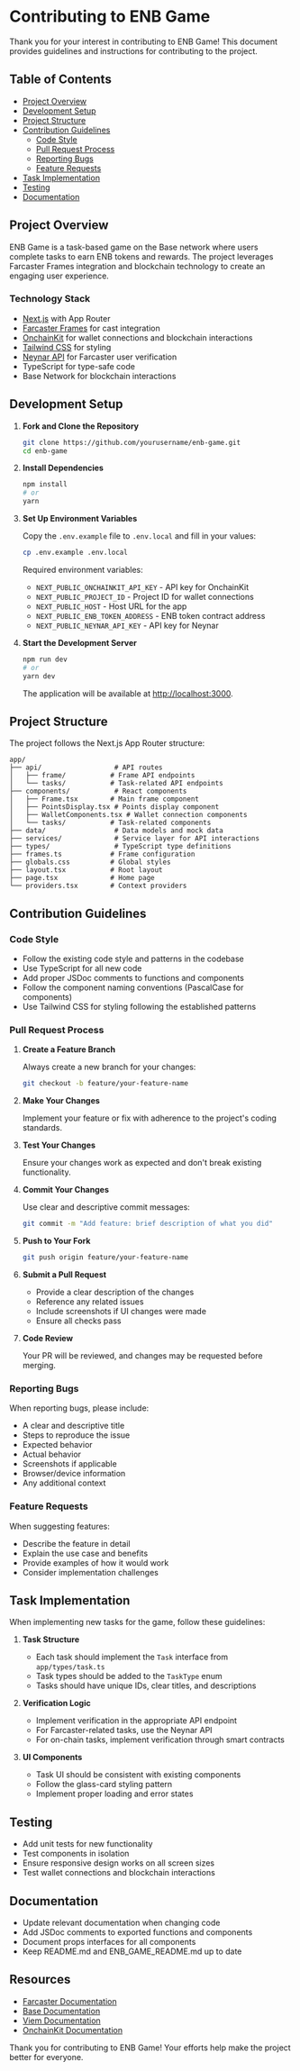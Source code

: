 # Contributing to ENB Game

Thank you for your interest in contributing to ENB Game! This document provides guidelines and instructions for contributing to the project.

## Table of Contents

- [Project Overview](#project-overview)
- [Development Setup](#development-setup)
- [Project Structure](#project-structure)
- [Contribution Guidelines](#contribution-guidelines)
  - [Code Style](#code-style)
  - [Pull Request Process](#pull-request-process)
  - [Reporting Bugs](#reporting-bugs)
  - [Feature Requests](#feature-requests)
- [Task Implementation](#task-implementation)
- [Testing](#testing)
- [Documentation](#documentation)

## Project Overview

ENB Game is a task-based game on the Base network where users complete tasks to earn ENB tokens and rewards. The project leverages Farcaster Frames integration and blockchain technology to create an engaging user experience.

### Technology Stack

- [Next.js](https://nextjs.org/) with App Router
- [Farcaster Frames](https://docs.farcaster.xyz/reference/frames/spec) for cast integration
- [OnchainKit](https://onchainkit.xyz/) for wallet connections and blockchain interactions
- [Tailwind CSS](https://tailwindcss.com/) for styling
- [Neynar API](https://docs.neynar.com/) for Farcaster user verification
- TypeScript for type-safe code
- Base Network for blockchain interactions

## Development Setup

1. **Fork and Clone the Repository**

   ```bash
   git clone https://github.com/yourusername/enb-game.git
   cd enb-game
   ```

2. **Install Dependencies**

   ```bash
   npm install
   # or
   yarn
   ```

3. **Set Up Environment Variables**

   Copy the `.env.example` file to `.env.local` and fill in your values:

   ```bash
   cp .env.example .env.local
   ```

   Required environment variables:

   - `NEXT_PUBLIC_ONCHAINKIT_API_KEY` - API key for OnchainKit
   - `NEXT_PUBLIC_PROJECT_ID` - Project ID for wallet connections
   - `NEXT_PUBLIC_HOST` - Host URL for the app
   - `NEXT_PUBLIC_ENB_TOKEN_ADDRESS` - ENB token contract address
   - `NEXT_PUBLIC_NEYNAR_API_KEY` - API key for Neynar

4. **Start the Development Server**

   ```bash
   npm run dev
   # or
   yarn dev
   ```

   The application will be available at [http://localhost:3000](http://localhost:3000).

## Project Structure

The project follows the Next.js App Router structure:

```
app/
├── api/                  # API routes
│   ├── frame/           # Frame API endpoints
│   └── tasks/           # Task-related API endpoints
├── components/           # React components
│   ├── Frame.tsx        # Main frame component
│   ├── PointsDisplay.tsx # Points display component
│   ├── WalletComponents.tsx # Wallet connection components
│   └── tasks/           # Task-related components
├── data/                 # Data models and mock data
├── services/             # Service layer for API interactions
├── types/                # TypeScript type definitions
├── frames.ts            # Frame configuration
├── globals.css          # Global styles
├── layout.tsx           # Root layout
├── page.tsx             # Home page
└── providers.tsx        # Context providers
```

## Contribution Guidelines

### Code Style

- Follow the existing code style and patterns in the codebase
- Use TypeScript for all new code
- Add proper JSDoc comments to functions and components
- Follow the component naming conventions (PascalCase for components)
- Use Tailwind CSS for styling following the established patterns

### Pull Request Process

1. **Create a Feature Branch**

   Always create a new branch for your changes:

   ```bash
   git checkout -b feature/your-feature-name
   ```

2. **Make Your Changes**

   Implement your feature or fix with adherence to the project's coding standards.

3. **Test Your Changes**

   Ensure your changes work as expected and don't break existing functionality.

4. **Commit Your Changes**

   Use clear and descriptive commit messages:

   ```bash
   git commit -m "Add feature: brief description of what you did"
   ```

5. **Push to Your Fork**

   ```bash
   git push origin feature/your-feature-name
   ```

6. **Submit a Pull Request**

   - Provide a clear description of the changes
   - Reference any related issues
   - Include screenshots if UI changes were made
   - Ensure all checks pass

7. **Code Review**

   Your PR will be reviewed, and changes may be requested before merging.

### Reporting Bugs

When reporting bugs, please include:

- A clear and descriptive title
- Steps to reproduce the issue
- Expected behavior
- Actual behavior
- Screenshots if applicable
- Browser/device information
- Any additional context

### Feature Requests

When suggesting features:

- Describe the feature in detail
- Explain the use case and benefits
- Provide examples of how it would work
- Consider implementation challenges

## Task Implementation

When implementing new tasks for the game, follow these guidelines:

1. **Task Structure**

   - Each task should implement the `Task` interface from `app/types/task.ts`
   - Task types should be added to the `TaskType` enum
   - Tasks should have unique IDs, clear titles, and descriptions

2. **Verification Logic**

   - Implement verification in the appropriate API endpoint
   - For Farcaster-related tasks, use the Neynar API
   - For on-chain tasks, implement verification through smart contracts

3. **UI Components**
   - Task UI should be consistent with existing components
   - Follow the glass-card styling pattern
   - Implement proper loading and error states

## Testing

- Add unit tests for new functionality
- Test components in isolation
- Ensure responsive design works on all screen sizes
- Test wallet connections and blockchain interactions

## Documentation

- Update relevant documentation when changing code
- Add JSDoc comments to exported functions and components
- Document props interfaces for all components
- Keep README.md and ENB_GAME_README.md up to date

## Resources

- [Farcaster Documentation](https://docs.farcaster.xyz/developers/)
- [Base Documentation](https://docs.base.org/)
- [Viem Documentation](https://viem.sh/docs/getting-started.html)
- [OnchainKit Documentation](https://onchainkit.xyz/)

Thank you for contributing to ENB Game! Your efforts help make the project better for everyone.

